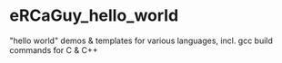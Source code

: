 # eRCaGuy_hello_world
"hello world" demos &amp; templates for various languages, incl. gcc build commands for C &amp; C++ 
